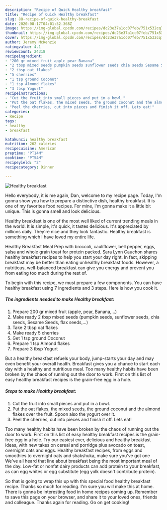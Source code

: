 ```yaml
---
description: "Recipe of Quick Healthy breakfast"
title: "Recipe of Quick Healthy breakfast"
slug: 88-recipe-of-quick-healthy-breakfast
date: 2020-08-17T04:01:52.368Z
image: https://img-global.cpcdn.com/recipes/dc23e37a1cc07feb/751x532cq70/healthy-breakfast-recipe-main-photo.jpg
thumbnail: https://img-global.cpcdn.com/recipes/dc23e37a1cc07feb/751x532cq70/healthy-breakfast-recipe-main-photo.jpg
cover: https://img-global.cpcdn.com/recipes/dc23e37a1cc07feb/751x532cq70/healthy-breakfast-recipe-main-photo.jpg
author: Jeremy McKenzie
ratingvalue: 4.1
reviewcount: 24318
recipeingredient:
- "200 gr mixed fruit apple pear Banana"
- "2 tbsp mixed seeds pumpkin seeds sunflower seeds chia seeds Sesame Seeds flax seeds"
- "2 tbsp oat flakes"
- "5 cherries"
- "1 tsp ground Coconut"
- "1 tsp Almond flakes"
- "3 tbsp Yogurt"
recipeinstructions:
- "Cut the fruit into small pieces and put in a bowl."
- "Put the oat flakes, the mixed seeds, the ground coconut and the almond flakes over the fruit. Spoon also the yogurt over it."
- "Peel the cherries, cut into pieces and finish it off. Lets eat!"
categories:
- Recipe
tags:
- healthy
- breakfast

katakunci: healthy breakfast 
nutrition: 262 calories
recipecuisine: American
preptime: "PT14M"
cooktime: "PT54M"
recipeyield: "2"
recipecategory: Dinner

---
```



![Healthy breakfast](https://img-global.cpcdn.com/recipes/dc23e37a1cc07feb/751x532cq70/healthy-breakfast-recipe-main-photo.jpg)

Hello everybody, it is me again, Dan, welcome to my recipe page. Today, I'm gonna show you how to prepare a distinctive dish, healthy breakfast. It is one of my favorites food recipes. For mine, I'm gonna make it a little bit unique. This is gonna smell and look delicious.

Healthy breakfast is one of the most well liked of current trending meals in the world. It is simple, it's quick, it tastes delicious. It's appreciated by millions daily. They're nice and they look fantastic. Healthy breakfast is something which I have loved my entire life.

Healthy Breakfast Meal Prep with broccoli, cauliflower, bell pepper, eggs, salsa and whole grain toast for protein packed. Sara Lynn Cauchon shares healthy breakfast recipes to help you start your day right. In fact, skipping breakfast may be better than eating unhealthy breakfast foods. However, a nutritious, well-balanced breakfast can give you energy and prevent you from eating too much during the rest of.


To begin with this recipe, we must prepare a few components. You can have healthy breakfast using 7 ingredients and 3 steps. Here is how you cook it.

<!--inarticleads1-->

##### The ingredients needed to make Healthy breakfast:

1. Prepare 200 gr mixed fruit (apple, pear, Banana,...)
1. Make ready 2 tbsp mixed seeds (pumpkin seeds, sunflower seeds, chia seeds, Sesame Seeds, flax seeds,...)
1. Take 2 tbsp oat flakes
1. Make ready 5 cherries
1. Get 1 tsp ground Coconut
1. Prepare 1 tsp Almond flakes
1. Prepare 3 tbsp Yogurt


But a healthy breakfast refuels your body, jump-starts your day and may even benefit your overall health. Breakfast gives you a chance to start each day with a healthy and nutritious meal. Too many healthy habits have been broken by the chaos of running out the door to work. First on this list of easy healthy breakfast recipes is the grain-free egg in a hole. 

<!--inarticleads2-->

##### Steps to make Healthy breakfast:

1. Cut the fruit into small pieces and put in a bowl.
1. Put the oat flakes, the mixed seeds, the ground coconut and the almond flakes over the fruit. Spoon also the yogurt over it.
1. Peel the cherries, cut into pieces and finish it off. Lets eat!


Too many healthy habits have been broken by the chaos of running out the door to work. First on this list of easy healthy breakfast recipes is the grain-free egg in a hole. Try our easiest ever, delicious and healthy breakfast ideas, with new takes on cereal and porridge plus avocado on toast, overnight oats and eggs. Healthy breakfast recipes, from eggs and smoothies to overnight oats and shakshuka, make sure you&#39;ve got one We&#39;ve all heard that line about breakfast being the most important meal of the day. Low-fat or nonfat dairy products can add protein to your breakfast, as can egg whites or egg substitute (egg yolk doesn&#39;t contribute protein). 

So that is going to wrap this up with this special food healthy breakfast recipe. Thanks so much for reading. I'm sure you will make this at home. There is gonna be interesting food in home recipes coming up. Remember to save this page on your browser, and share it to your loved ones, friends and colleague. Thanks again for reading. Go on get cooking!
